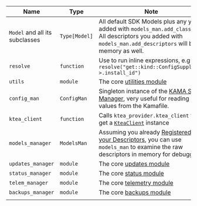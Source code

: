 | Name                           | Type            | Note                                                                                                                                                                          |
|--------------------------------|-----------------|-------------------------------------------------------------------------------------------------------------------------------------------------------------------------------|
| `Model` and all its subclasses | `Type[Model]`   | All default SDK Models plus any you added with `models_man.add_classes`. All descriptors you added with `models_man.add_descriptors` will be in memory as well.               |
| `resolve`                      | `function`      | Use to run inline expressions, e.g `resolve("get::kind::ConfigSupplier->.install_id")`                                                                                        |
| `utils`                        | `module`        | The core [utilities module](/nope)                                                                                                                                            |
| `config_man`                   | `ConfigMan`     | Singleton instance of the [KAMA State Manager](/concepts/state-concept), very useful for reading values from the Kamafile.                                            |
| `ktea_client`                  | `function`      | Calls `ktea_provider.ktea_client` to get a [`KteaClient`](/nope) instance                                                                                                     |
| `models_manager`                   | `ModelsMan`     | Assuming you already [Registered your Descriptors](/tutorials/registering-model-descriptors), you can use `models_man` to examine the raw descriptors in memory for debugging |
| `updates_manager`                  | `module`        | The core [updates module](/nope)                                                                                                                                              |
| `status_manager`                   | `module`        | The core [status module](/nope)                                                                                                                                               |
| `telem_manager`                     | `module`        | The core [telemetry module](/nope)                                                                                                                                |
| `backups_manager`                     | `module`        | The core [backups module](/nope)                                                                                                                                |
|                                |                 |                                                                                                                                                                               |
